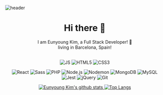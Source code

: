 

<!--
**solaz0824/solaz0824** is a ✨ _special_ ✨ repository because its `README.md` (this file) appears on your GitHub profile.

Here are some ideas to get you started:

- 🔭 I’m currently working on ...
- 🌱 I’m currently learning ...
- 👯 I’m looking to collaborate on ...
- 🤔 I’m looking for help with ...
- 💬 Ask me about ...
- 📫 How to reach me: ...
- 😄 Pronouns: ...
- ⚡ Fun fact: ...
-->
![header](https://capsule-render.vercel.app/api?type=wave&color=auto&height=300&section=header&text=Eunyoung%20Kim&fontSize=90)
<div align="center">
<h1> Hi there 👋 </h1>

 I am Eunyoung Kim, a Full Stack Developer! 🌱<br>
 living in Barcelona, Spain! 
<br><br>

![JS](https://img.shields.io/badge/JavaScript-F7DF1E?style=flat-square&logo=JavaScript&logoColor=black)
![HTML5](https://img.shields.io/badge/HTML5-E34F26?style=flat-square&logo=HTML5&logoColor=white)
![CSS3](https://img.shields.io/badge/CSS3-1572B6?style=flat-square&logo=CSS3&logoColor=white)

![React](https://img.shields.io/badge/React-61DAFB?style=flat-square&logo=React&logoColor=black)
![Sass](https://img.shields.io/badge/Sass-CC6699?style=flat-square&logo=Sass&logoColor=white)
![PHP](https://img.shields.io/badge/PHP-777BB4?style=flat-square&logo=PHP&logoColor=white)
![Node.js](https://img.shields.io/badge/Node.js-339933?style=flat-square&logo=Node.js&logoColor=white)
![Nodemon](https://img.shields.io/badge/Nodemon-76D04B?style=flat-square&logo=Nodemon&logoColor=white)
![MongoDB](https://img.shields.io/badge/MongDB-47A248?style=flat-square&logo=MongoDB&logoColor=white)
![MySQL](https://img.shields.io/badge/MySQL-4479A1?style=flat-square&logo=MySQL&logoColor=white)
![Jest](https://img.shields.io/badge/Jest-C21325?style=flat-square&logo=Jest&logoColor=white)
![jQuery](https://img.shields.io/badge/jQuery-0769AD?style=flat-square&logo=jQuery&logoColor=white)
![Git](https://img.shields.io/badge/Git-F05032?style=flat-square&logo=Git&logoColor=white)

[![Eunyoung Kim's github stats](https://github-readme-stats.vercel.app/api?username=solaz0824&show_icons=true&theme=vue-dark)
](https://github.com/solaz0824/github-readme-stats)
[![Top Langs](https://github-readme-stats.vercel.app/api/top-langs/?username=solaz0824&layout=compact)](https://github.com/solaz0824/github-readme-stats)
  
</div>  
